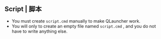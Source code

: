## Script | 脚本

* You must create `script.cmd` manually to make QLauncher work.
* You will only to create an empty file named `script.cmd` , and you do not have to write anything else.